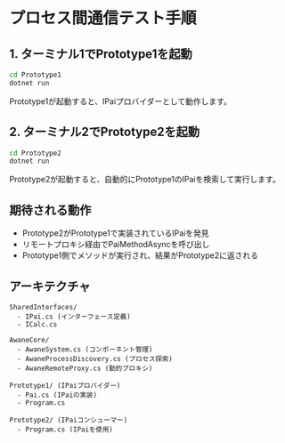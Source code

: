 # プロセス間通信テスト手順

## 1. ターミナル1でPrototype1を起動
```bash
cd Prototype1
dotnet run
```

Prototype1が起動すると、IPaiプロバイダーとして動作します。

## 2. ターミナル2でPrototype2を起動
```bash
cd Prototype2
dotnet run
```

Prototype2が起動すると、自動的にPrototype1のIPaiを検索して実行します。

## 期待される動作
- Prototype2がPrototype1で実装されているIPaiを発見
- リモートプロキシ経由でPaiMethodAsyncを呼び出し
- Prototype1側でメソッドが実行され、結果がPrototype2に返される

## アーキテクチャ
```
SharedInterfaces/
  - IPai.cs (インターフェース定義)
  - ICalc.cs

AwaneCore/
  - AwaneSystem.cs (コンポーネント管理)
  - AwaneProcessDiscovery.cs (プロセス探索)
  - AwaneRemoteProxy.cs (動的プロキシ)

Prototype1/ (IPaiプロバイダー)
  - Pai.cs (IPaiの実装)
  - Program.cs

Prototype2/ (IPaiコンシューマー)
  - Program.cs (IPaiを使用)
```